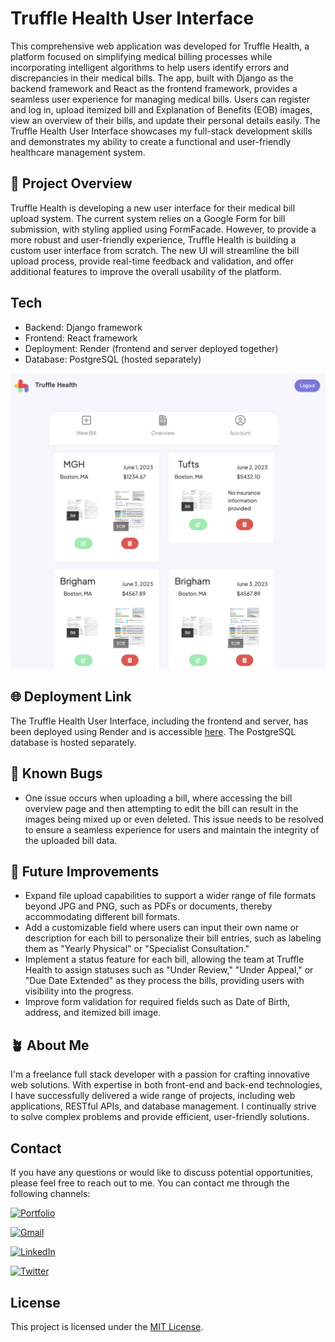 # Truffle Health User Interface

This comprehensive web application was developed for Truffle Health, a platform focused on simplifying medical billing processes while incorporating intelligent algorithms to help users identify errors and discrepancies in their medical bills. The app, built with Django as the backend framework and React as the frontend framework, provides a seamless user experience for managing medical bills. Users can register and log in, upload itemized bill and Explanation of Benefits (EOB) images, view an overview of their bills, and update their personal details easily. The Truffle Health User Interface showcases my full-stack development skills and demonstrates my ability to create a functional and user-friendly healthcare management system.

## 🚀 Project Overview

Truffle Health is developing a new user interface for their medical bill upload system. The current system relies on a Google Form for bill submission, with styling applied using FormFacade. However, to provide a more robust and user-friendly experience, Truffle Health is building a custom user interface from scratch. The new UI will streamline the bill upload process, provide real-time feedback and validation, and offer additional features to improve the overall usability of the platform.

## Tech

- Backend: Django framework
- Frontend: React framework
- Deployment: Render (frontend and server deployed together)
- Database: PostgreSQL (hosted separately)

![Preview Image](ReadMe-images/Preview.jpg)

## 🌐 Deployment Link

The Truffle Health User Interface, including the frontend and server, has been deployed using Render and is accessible [here](https://medical-bills.onrender.com/). The PostgreSQL database is hosted separately.

## 🐛 Known Bugs

- One issue occurs when uploading a bill, where accessing the bill overview page and then attempting to edit the bill can result in the images being mixed up or even deleted. This issue needs to be resolved to ensure a seamless experience for users and maintain the integrity of the uploaded bill data.

## 🚀 Future Improvements

- Expand file upload capabilities to support a wider range of file formats beyond JPG and PNG, such as PDFs or documents, thereby accommodating different bill formats.
- Add a customizable field where users can input their own name or description for each bill to personalize their bill entries, such as labeling them as "Yearly Physical" or "Specialist Consultation."
- Implement a status feature for each bill, allowing the team at Truffle Health to assign statuses such as "Under Review," "Under Appeal," or "Due Date Extended" as they process the bills, providing users with visibility into the progress.
- Improve form validation for required fields such as Date of Birth, address, and itemized bill image.

## 🪴 About Me
I'm a freelance full stack developer with a passion for crafting innovative web solutions. With expertise in both front-end and back-end technologies, I have successfully delivered a wide range of projects, including web applications, RESTful APIs, and database management. I continually strive to solve complex problems and provide efficient, user-friendly solutions.

## Contact

If you have any questions or would like to discuss potential opportunities, please feel free to reach out to me. You can contact me  through the following channels:

[![Portfolio](https://img.shields.io/badge/Portfolio-000?style=for-the-badge&logo=ko-fi&logoColor=white)](https://kdshea.com/)

<a href="mailto:daishea@gmail.com"><img src="https://img.shields.io/badge/Gmail-D14836?style=for-the-badge&logo=gmail&logoColor=white" alt="Gmail"></a>

[![LinkedIn](https://img.shields.io/badge/LinkedIn-0A66C2?style=for-the-badge&logo=linkedin&logoColor=white)](https://www.linkedin.com/in/kdshea/)

[![Twitter](https://img.shields.io/badge/Twitter-1DA1F2?style=for-the-badge&logo=twitter&logoColor=white)](https://twitter.com/@kd_shea)

## License

This project is licensed under the [MIT License](https://choosealicense.com/licenses/mit/).
